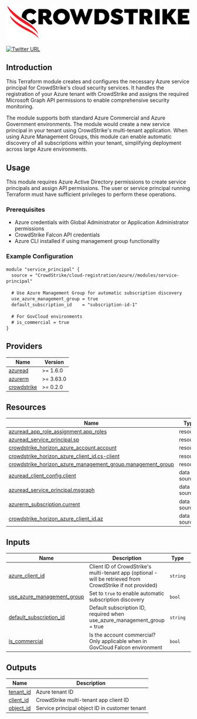 <!-- BEGIN_TF_DOCS -->
![CrowdStrike Registration with aws role terraform module](https://raw.githubusercontent.com/CrowdStrike/falconpy/main/docs/asset/cs-logo.png)

[![Twitter URL](https://img.shields.io/twitter/url?label=Follow%20%40CrowdStrike&style=social&url=https%3A%2F%2Ftwitter.com%2FCrowdStrike)](https://twitter.com/CrowdStrike)<br/>

## Introduction

This Terraform module creates and configures the necessary Azure service principal for CrowdStrike's cloud security services. It handles the registration of your Azure tenant with CrowdStrike and assigns the required Microsoft Graph API permissions to enable comprehensive security monitoring.

The module supports both standard Azure Commercial and Azure Government environments.
The module would create a new service principal in your tenant using CrowdStrike's multi-tenant application.
When using Azure Management Groups, this module can enable automatic discovery of all subscriptions within your tenant, simplifying deployment across large Azure environments.

## Usage

This module requires Azure Active Directory permissions to create service principals and assign API permissions. The user or service principal running Terraform must have sufficient privileges to perform these operations.

### Prerequisites

- Azure credentials with Global Administrator or Application Administrator permissions
- CrowdStrike Falcon API credentials
- Azure CLI installed if using management group functionality

### Example Configuration

```hcl
module "service_principal" {
  source = "CrowdStrike/cloud-registration/azure//modules/service-principal"

  # Use Azure Management Group for automatic subscription discovery
  use_azure_management_group = true
  default_subscription_id    = "subscription-id-1"
  
  # For GovCloud environments
  # is_commercial = true
}
```

## Providers

| Name | Version |
|------|---------|
| <a name="provider_azuread"></a> [azuread](#provider\_azuread) | >= 1.6.0 |
| <a name="provider_azurerm"></a> [azurerm](#provider\_azurerm) | >= 3.63.0 |
| <a name="provider_crowdstrike"></a> [crowdstrike](#provider\_crowdstrike) | >= 0.2.0 |

## Resources

| Name | Type |
|------|------|
| [azuread_app_role_assignment.app_roles](https://registry.terraform.io/providers/hashicorp/azuread/latest/docs/resources/app_role_assignment) | resource |
| [azuread_service_principal.sp](https://registry.terraform.io/providers/hashicorp/azuread/latest/docs/resources/service_principal) | resource |
| [crowdstrike_horizon_azure_account.account](https://registry.terraform.io/providers/crowdstrike/crowdstrike/latest/docs/resources/horizon_azure_account) | resource |
| [crowdstrike_horizon_azure_client_id.cs-client](https://registry.terraform.io/providers/crowdstrike/crowdstrike/latest/docs/resources/horizon_azure_client_id) | resource |
| [crowdstrike_horizon_azure_management_group.management_group](https://registry.terraform.io/providers/crowdstrike/crowdstrike/latest/docs/resources/horizon_azure_management_group) | resource |
| [azuread_client_config.client](https://registry.terraform.io/providers/hashicorp/azuread/latest/docs/data-sources/client_config) | data source |
| [azuread_service_principal.msgraph](https://registry.terraform.io/providers/hashicorp/azuread/latest/docs/data-sources/service_principal) | data source |
| [azurerm_subscription.current](https://registry.terraform.io/providers/hashicorp/azurerm/latest/docs/data-sources/subscription) | data source |
| [crowdstrike_horizon_azure_client_id.az](https://registry.terraform.io/providers/crowdstrike/crowdstrike/latest/docs/data-sources/horizon_azure_client_id) | data source |

## Inputs

| Name | Description | Type | Default | Required |
|------|-------------|------|---------|:--------:|
| <a name="input_azure_client_id"></a> [azure\_client\_id](#input\_azure\_client\_id) | Client ID of CrowdStrike's multi-tenant app (optional - will be retrieved from CrowdStrike if not provided) | `string` | `""` | no |
| <a name="input_use_azure_management_group"></a> [use\_azure\_management\_group](#input\_use\_azure\_management\_group) | Set to `true` to enable automatic subscription discovery | `bool` | `false` | no |
| <a name="input_default_subscription_id"></a> [default\_subscription\_id](#input\_default\_subscription\_id) | Default subscription ID, required when use_azure_management_group = true | `string` | `""` | no |
| <a name="input_is_commercial"></a> [is\_commercial](#input\_is\_commercial) | Is the account commercial? Only applicable when in GovCloud Falcon environment | `bool` | `false` | no |

## Outputs

| Name | Description |
|------|-------------|
| <a name="output_tenant_id"></a> [tenant\_id](#output\_tenant\_id) | Azure tenant ID |
| <a name="output_client_id"></a> [client\_id](#output\_client\_id) | CrowdStrike multi-tenant app client ID |
| <a name="output_object_id"></a> [object\_id](#output\_object\_id) | Service principal object ID in customer tenant |

<!-- END_TF_DOCS -->
